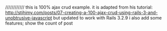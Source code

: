////////////
this is 100% ajax crud example. it is adapted from his tutorial:
http://stjhimy.com/posts/07-creating-a-100-ajax-crud-using-rails-3-and-unobtrusive-javascript
but updated to work with Rails 3.2.9
i also add some features;
show the count of post

